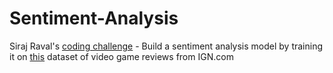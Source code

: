 # Sentiment-Analysis

Siraj Raval's <a href="https://github.com/llSourcell/How_to_do_Sentiment_Analysis">coding challenge</a> - Build a sentiment analysis model by training it on <a href="https://www.kaggle.com/egrinstein/20-years-of-games">this</a> dataset of video game reviews from IGN.com
